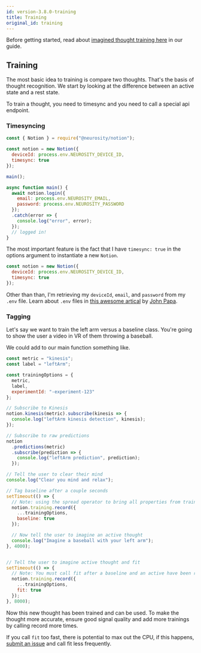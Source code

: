 ```yaml
---
id: version-3.8.0-training
title: Training
original_id: training
---
```


Before getting started, read about [imagined thought training here](https://support.neurosity.co/hc/en-us/articles/360036344012-Imagined-thought-training) in our guide.

## Training

The most basic idea to training is compare two thoughts. That's the basis of thought recognition. We start by looking at the difference between an active state and a rest state. 

To train a thought, you need to timesync and you need to call a special api endpoint. 

### Timesyncing

```js
const { Notion } = require("@neurosity/notion");

const notion = new Notion({
  deviceId: process.env.NEUROSITY_DEVICE_ID,
  timesync: true
});

main();

async function main() {
  await notion.login({
    email: process.env.NEUROSITY_EMAIL,
    password: process.env.NEUROSITY_PASSWORD
  });
  .catch(error => {
    console.log("error", error);
  });
  // logged in!
}
```

The most important feature is the fact that I have `timesync: true` in the options argument to instantiate a new `Notion`.

```js
const notion = new Notion({
  deviceId: process.env.NEUROSITY_DEVICE_ID,
  timesync: true
});
```

Other than than, I'm retrieving my `deviceId`, `email`, and `password` from my `.env` file. Learn about `.env` files in [this awesome artical](https://medium.com/the-node-js-collection/making-your-node-js-work-everywhere-with-environment-variables-2da8cdf6e786) by [John Papa](https://twitter.com/John_Papa).

### Tagging

Let's say we want to train the left arm versus a baseline class. You're going to show the user a video in VR of them throwing a baseball. 

We could add to our main function something like.

```js
const metric = "kinesis";
const label = "leftArm";

const trainingOptions = {
  metric,
  label,
  experimentId: "-experiment-123"
};

// Subscribe to Kinesis
notion.kinesis(metric).subscribe(kinesis => {
  console.log("leftArm kinesis detection", kinesis);
});

// Subscribe to raw predictions
notion
  .predictions(metric)
  .subscribe(prediction => {
    console.log("leftArm prediction", prediction);
  });

// Tell the user to clear their mind
console.log("Clear you mind and relax");

// Tag baseline after a couple seconds
setTimeout(() => {
  // Note: using the spread operator to bring all properties from trainingOptions into the current object plus adding the new baseline tag. Learn about spread operators here: https://developer.mozilla.org/en-US/docs/Web/JavaScript/Reference/Operators/Spread_syntax
  notion.training.record({
    ...trainingOptions,
    baseline: true
  });

  // Now tell the user to imagine an active thought
  console.log("Imagine a baseball with your left arm");
}, 4000);


// Tell the user to imagine active thought and fit
setTimeout(() => {
  // Note: You must call fit after a baseline and an active have been recorded.
  notion.training.record({
    ...trainingOptions,
    fit: true
  });
}, 8000);
```

Now this new thought has been trained and can be used. To make the thought more accurate, ensure good signal quality and add more trainings by calling record more times.

If you call `fit` too fast, there is potential to max out the CPU, if this happens, [submit an issue](https://support.neurosity.co/hc/en-us/requests/new) and call fit less frequently.